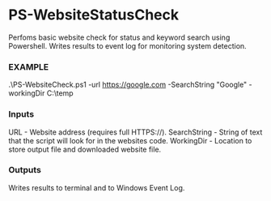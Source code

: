 # PS-WebsiteStatusCheck
Perfoms basic website check for status and keyword search using Powershell.
Writes results to event log for monitoring system detection. 

### EXAMPLE
.\PS-WebsiteCheck.ps1 -url https://google.com -SearchString "Google" -workingDir C:\temp

### Inputs
URL - Website address (requires full HTTPS://).
SearchString - String of text that the script will look for in the websites code. 
WorkingDir - Location to store output file and downloaded website file. 
   
### Outputs
Writes results to terminal and to Windows Event Log. 
   
